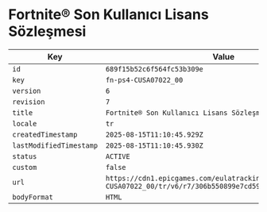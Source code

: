 # Fortnite® Son Kullanıcı Lisans Sözleşmesi

| Key | Value |
| --- | ----- |
| `id` | `689f15b52c6f564fc53b309e` |
| `key` | `fn-ps4-CUSA07022_00` |
| `version` | `6` |
| `revision` | `7` |
| `title` | `Fortnite® Son Kullanıcı Lisans Sözleşmesi` |
| `locale` | `tr` |
| `createdTimestamp` | `2025-08-15T11:10:45.929Z` |
| `lastModifiedTimestamp` | `2025-08-15T11:10:45.930Z` |
| `status` | `ACTIVE` |
| `custom` | `false` |
| `url` | `https://cdn1.epicgames.com/eulatracking-download/fn-ps4-CUSA07022_00/tr/v6/r7/306b550899e7cd5902ed9ed1a3b13148.pdf` |
| `bodyFormat` | `HTML` |
